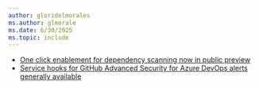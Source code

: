 ```yaml
---
author: gloridelmorales
ms.author: glmorale
ms.date: 6/30/2025
ms.topic: include
---
```


- [One click enablement for dependency scanning now in public preview](#one-click-enablement-for-dependency-scanning-now-in-public-preview)
- [Service hooks for GitHub Advanced Security for Azure DevOps alerts generally available](#service-hooks-for-github-advanced-security-for-azure-devops-alerts-generally-available)
